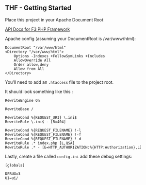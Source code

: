 ## THF - Getting Started

Place this project in your Apache Document Root

<a href="http://fatfreeframework.com/api-reference">API Docs for F3 PHP Framework</a>

Apache config (assuming your DocumentRoot is /var/www/html):

```
DocumentRoot "/var/www/html"
<Directory "/var/www/html">
    Options -Indexes +FollowSymLinks +Includes
    AllowOverride All
    Order allow,deny
    Allow from All
</Directory>

```

You'll need to add an `.htaccess` file to the project root.

It should look something like this :

```
RewriteEngine On

RewriteBase /

RewriteCond %{REQUEST_URI} \.ini$
RewriteRule \.ini$ - [R=404]

RewriteCond %{REQUEST_FILENAME} !-l
RewriteCond %{REQUEST_FILENAME} !-f
RewriteCond %{REQUEST_FILENAME} !-d
RewriteRule .* index.php [L,QSA]
RewriteRule .* - [E=HTTP_AUTHORIZATION:%{HTTP:Authorization},L]
```

Lastly, create a file called `config.ini` add these debug settings:

```
[globals]

DEBUG=3
UI=ui/
```
